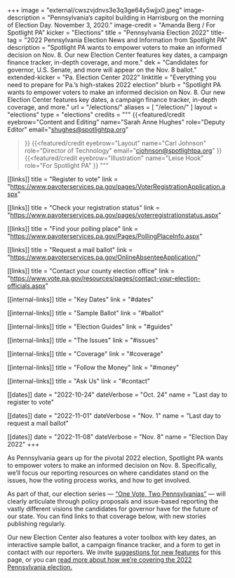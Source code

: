 +++
image = "external/cwszvjdnvs3e3q3ge64y5wjjx0.jpeg"
image-description = "Pennsylvania’s capitol building in Harrisburg on the morning of Election Day. November 3, 2020."
image-credit = "Amanda Berg / For Spotlight PA"
kicker = "Elections"
title = "Pennsylvania Election 2022"
title-tag = "2022 Pennsylvania Election News and Information from Spotlight PA"
description = "Spotlight PA wants to empower voters to make an informed decision on Nov. 8. Our new Election Center features key dates, a campaign finance tracker, in-depth coverage, and more."
dek = "Candidates for governor, U.S. Senate, and more will appear on the Nov. 8 ballot."
extended-kicker = "Pa. Election Center 2022"
linktitle = "Everything you need to prepare for Pa.’s high-stakes 2022 election"
blurb = "Spotlight PA wants to empower voters to make an informed decision on Nov. 8. Our new Election Center features key dates, a campaign finance tracker, in-depth coverage, and more."
url = "/elections/"
aliases = [
    "/election/"
]
layout = "elections"
type = "elections"
credits = """
{{<featured/credit
    eyebrow="Content and Editing"
    name="Sarah Anne Hughes"
    role="Deputy Editor"
    email="shughes@spotlightpa.org"
>}}
{{<featured/credit
    eyebrow="Layout"
    name="Carl Johnson"
    role="Director of Technology"
    email="cjohnson@spotlightpa.org"
>}}
  {{<featured/credit
    eyebrow="Illustration"
    name="Leise Hook"
    role="For Spotlight PA"
  >}}
"""

[[links]]
title = "Register to vote"
link = "https://www.pavoterservices.pa.gov/pages/VoterRegistrationApplication.aspx"

[[links]]
title = "Check your registration status"
link = "https://www.pavoterservices.pa.gov/pages/voterregistrationstatus.aspx"

[[links]]
title = "Find your polling place"
link = "https://www.pavoterservices.pa.gov/Pages/PollingPlaceInfo.aspx"

[[links]]
title = "Request a mail ballot"
link = "https://www.pavoterservices.pa.gov/OnlineAbsenteeApplication/"

[[links]]
title = "Contact your county election office"
link = "https://www.vote.pa.gov/resources/pages/contact-your-election-officials.aspx"


[[internal-links]]
title = "Key Dates"
link = "#dates"

[[internal-links]]
title = "Sample Ballot"
link = "#ballot"

[[internal-links]]
title = "Election Guides"
link = "#guides"

[[internal-links]]
title = "The Issues"
link = "#issues"

[[internal-links]]
title = "Coverage"
link = "#coverage"

[[internal-links]]
title = "Follow the Money"
link = "#money"

[[internal-links]]
title = "Ask Us"
link = "#contact"


[[dates]]
date = "2022-10-24"
dateVerbose = "Oct. 24"
name = "Last day to register to vote"

[[dates]]
date = "2022-11-01"
dateVerbose = "Nov. 1"
name = "Last day to request a mail ballot"

[[dates]]
date = "2022-11-08"
dateVerbose = "Nov. 8"
name = "Election Day 2022"
+++

As Pennsylvania gears up for the pivotal 2022 election, Spotlight PA wants to empower voters to make an informed decision on Nov. 8. Specifically, we’ll focus our reporting resources on where candidates stand on the issues, how the voting process works, and how to get involved.

As part of that, our election series — [“One Vote, Two Pennsylvanias”](/series/one-vote-two-pennsylvanias/) — will clearly articulate through policy proposals and issue-based reporting the vastly different visions the candidates for governor have for the future of our state. You can find links to that coverage below, with new stories publishing regularly.

Our new Election Center also features a voter toolbox with key dates, an interactive sample ballot, a campaign finance tracker, and a form to get in contact with our reporters. We invite <a href="mailto:shughes@spotlightpa.org">suggestions for new features</a> for this page, or you can <a href="/news/2022/09/pa-election-2022-mastriano-shapiro-governor-our-coverage-explainer/">read more about how we’re covering the 2022 Pennsylvania election.</a>
